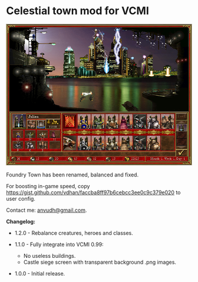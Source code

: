 # Celestial town mod for VCMI

![Screenshot](https://raw.githubusercontent.com/vdhan/Celestial/master/screenshots/town.png)

Foundry Town has been renamed, balanced and fixed.

For boosting in-game speed, copy https://gist.github.com/vdhan/faccba8ff97b6cebcc3ee0c9c379e020 to user config.

Contact me: anvudh@gmail.com.

**Changelog:**

- 1.2.0 - Rebalance creatures, heroes and classes.

- 1.1.0 - Fully integrate into VCMI 0.99:
  + No useless buildings.
  + Castle siege screen with transparent background .png images.

- 1.0.0 - Initial release.